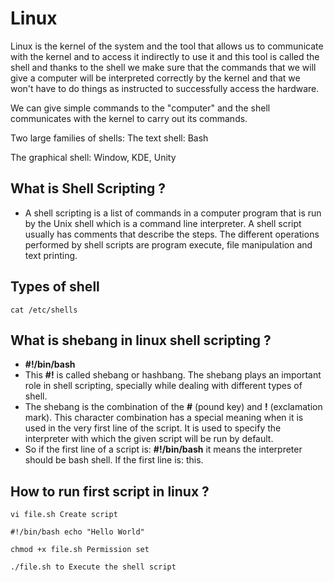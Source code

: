 # Linux

Linux is the kernel of the system and the tool that allows us to communicate with the kernel and to access it indirectly to use it and this tool is called the shell and thanks to the shell we make sure that the commands that we will give a computer will be interpreted correctly by the kernel and that we won't have to do things as instructed to successfully access the hardware.

We can give simple commands to the "computer" and the shell communicates with the kernel to carry out its commands.

Two large families of shells:
The text shell: Bash

The graphical shell: Window, KDE, Unity

## What is Shell Scripting ?

- A shell scripting is a list of commands in a computer program that is run by the Unix shell which is a command line interpreter. A shell script usually has comments that describe the steps. The different operations performed by shell scripts are program execute, file manipulation and text printing.

## Types of shell

```shell
cat /etc/shells
```

## What is shebang in linux shell scripting ?

- **#!/bin/bash**
- This **#!** is called shebang or hashbang. The shebang plays an important role in shell scripting, specially while dealing with different types of shell.
- The shebang is the combination of the **#** (pound key) and **!** (exclamation mark). This character combination has a special meaning when it is used in the very first line of the script. It is used to specify the interpreter with which the given script will be run by default.
- So if the first line of a script is: **#!/bin/bash** it means the interpreter should be bash shell. If the first line is: this.

## How to run first script in linux ?

```shell
vi file.sh Create script

#!/bin/bash echo "Hello World"

chmod +x file.sh Permission set

./file.sh to Execute the shell script
```

